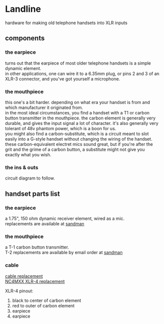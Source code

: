 # Landline
hardware for making old telephone handsets into XLR inputs 

## components

### the earpiece  
turns out that the earpiece of most older telephone handsets is a simple dynamic element.  
in other applications, one can wire it to a 6.35mm plug, or pins 2 and 3 of an XLR-3 connector, and you've got yourself a microphone.

### the mouthpiece

this one's a bit harder. depending on what era your handset is from and which manufacturer it originated from.  
in the most ideal circumstances, you find a handset with a T1 or carbon button transmitter in the mouthpiece. the carbon element is generally very durable, and gives the input signal a lot of character. it's also generally very tolerant of 48v phantom power, which is a boon for us.  
you might also find a carbon-substitute, which is a circuit meant to slot easily into a G-style handset without changing the wiring of the handset.  
these carbon-equivalent electret mics sound great, but if you're after the grit and the grime of a carbon button, a substitute might not give you exactly what you wish.

### the ins & outs

circuit diagram to follow.  


## handset parts list

### the earpiece  
a 1.75", 150 ohm dynamic receiver element, wired as a mic.  
replacements are available at [sandman](https://www.sandman.com/products/asx7t-dr-1-dynamic-receiver-transmitter)

### the mouthpiece  
a T-1 carbon button transmitter.  
T-2 replacements are available by email order at [sandman](www.sandman.com)

### cable
[cable replacement](https://www.sandman.com/products/tel4q-6-foot-black-4-conductor-spade-to-spade-handset-cord)  
[NC4MXX XLR-4 replacement](https://www.mouser.com/ProductDetail/Neutrik/NC4MXX?qs=RMiEzKrVl1ceI5POQM8YGg%3D%3D)  
  
XLR-4 pinout:  
1. black to center of carbon element 
2. red to outer of carbon element  
3. earpiece  
4. earpiece  

